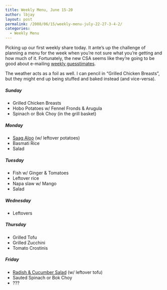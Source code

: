 ```yaml
---
title: Weekly Menu, June 15-20
author: lbjay
layout: post
permalink: /2008/06/15/weekly-menu-july-22-27-3-4-2/
categories:
  - Weekly Menu
---
```

<abbr class="unapi-id" title=""><!-- &nbsp; --></abbr> 

Picking up our first weekly share today. It ante&#8217;s up the challenge of planning a menu for the week when you&#8217;re not sure what you&#8217;re getting and how much of it. Fortunately, the new CSA seems like they&#8217;re going to be good about e-mailing [weekly guesstimates][1].

The weather acts as a foil as well. I can pencil in &#8220;Grilled Chicken Breasts&#8221;, but they might end up being stuffed and baked instead (and vice-versa).

##### Sunday

  * Grilled Chicken Breasts
  * Hobo Potatoes w/ Fennel Fronds & Arugula
  * Spinach or Bok Choy (in the grill basket)

##### Monday

  * [Saag Aloo][2] (w/ leftover potatoes)
  * Basmati Rice
  * Salad

##### Tuesday

  * Fish w/ Ginger & Tomatoes
  * Leftover rice
  * Napa slaw w/ Mango
  * Salad

##### Wednesday

  * Leftovers

##### Thursday

  * Grilled Tofu
  * Grilled Zucchini
  * Tomato Crostinis

##### Friday

  * [Radish & Cucumber Salad][3] (w/ leftover tofu)
  * Sauted Spinach or Bok Choy
  * ???

 [1]: http://www.communityfarms.org/2008/2008_issue1.htm
 [2]: http://www.quickindiancooking.com/2006/11/10/saag-aloo-spinach-with-potatoes
 [3]: http://www.angelicorganics.com/ao/index.php?option=com_content&task=view&id=130&Itemid=180